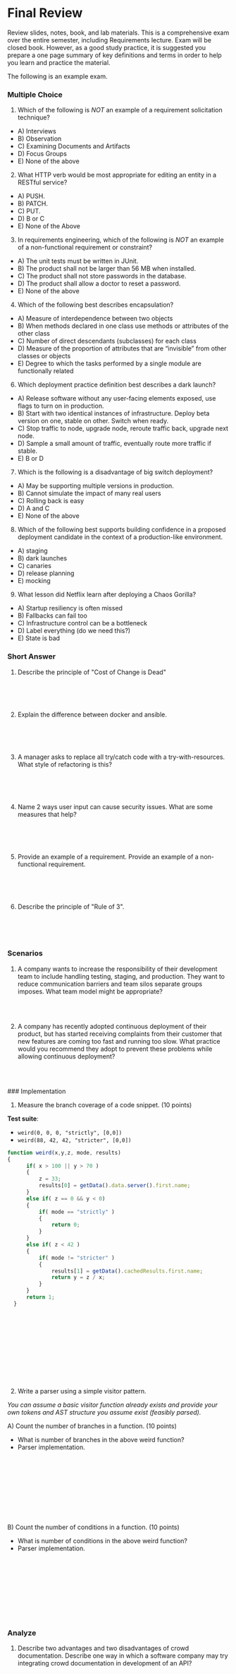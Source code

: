 # Final Review

Review slides, notes, book, and lab materials. This is a comprehensive exam over the entire semester, including Requirements lecture.
Exam will be closed book. However, as a good study practice, it is suggested you prepare a one page summary of key definitions and terms in order to help you learn and practice the material.

The following is an example exam.


### Multiple Choice

1) Which of the following is *NOT* an example of a requirement solicitation technique?

* A) Interviews
* B) Observation
* C) Examining Documents and Artifacts
* D) Focus Groups
* E) None of the above

2) What HTTP verb would be most appropriate for editing an entity in a RESTful service?

* A) PUSH.
* B) PATCH.
* C) PUT.
* D) B or C
* E) None of the Above

3) In requirements engineering, which of the following is *NOT* an example of a non-functional requirement or constraint?

* A) The unit tests must be written in JUnit.
* B) The product shall not be larger than 56 MB when installed.
* C) The product shall not store passwords in the database.
* D) The product shall allow a doctor to reset a password.
* E) None of the above

4) Which of the following best describes encapsulation?

* A) Measure of interdependence between two objects
* B) When methods declared in one class use methods or attributes of the other class 
* C) Number of direct descendants (subclasses) for each class
* D) Measure of the proportion of attributes that are “invisible” from other classes or objects
* E) Degree to which the tasks performed by a single module are functionally related

6) Which deployment practice definition best describes a dark launch?

* A) Release software without any user-facing elements exposed, use flags to turn on in production.
* B) Start with two identical instances of infrastructure. Deploy beta version on one, stable on other. Switch when ready.
* C) Stop traffic to node, upgrade node, reroute traffic back, upgrade next node.
* D) Sample a small amount of traffic, eventually route more traffic if stable.
* E) B or D

7) Which is the following is a disadvantage of big switch deployment?

* A) May be supporting multiple versions in production.
* B) Cannot simulate the impact of many real users
* C) Rolling back is easy
* D) A and C
* E) None of the above

8) Which of the following best supports building confidence in a proposed deployment candidate in the context of a production-like environment.

* A) staging
* B) dark launches
* C) canaries
* D) release planning
* E) mocking

9) What lesson did Netflix learn after deploying a Chaos Gorilla?

* A) Startup resiliency is often missed
* B) Fallbacks can fail too
* C) Infrastructure control can be a bottleneck
* D) Label everything (do we need this?)
* E) State is bad


### Short Answer

1. Describe the principle of "Cost of Change is Dead" 
<br/>
<br/>
<br/>

2. Explain the difference between docker and ansible.
<br/>
<br/>
<br/>

3. A manager asks to replace all try/catch code with a try-with-resources.
What style of refactoring is this?
<br/>
<br/>
<br/>

4. Name 2 ways user input can cause security issues. What are some measures that help?
<br/>
<br/>
<br/>

5. Provide an example of a requirement. Provide an example of a non-functional requirement.
<br/>
<br/>
<br/>

6. Describe the principle of "Rule of 3".
<br/>
<br/>
<br/>

### Scenarios

1. A company wants to increase the responsibility of their development team to include handling testing, staging, and production. They want to reduce communication barriers and team silos separate groups imposes. What team model might be appropriate? 
<br/>
<br/>

2. A company has recently adopted continuous deployment of their product, but has started receiving complaints from their customer that new features are coming too fast and running too slow. What practice would you recommend they adopt to prevent these problems while allowing continuous deployment?
<br/>
<br/>

<p style="page-break-after:always;"></p>
### Implementation

1) Measure the branch coverage of a code snippet. (10 points)

**Test suite**:

* `weird(0, 0, 0, "strictly", [0,0])`
* `weird(88, 42, 42, "stricter", [0,0])`

```Javascript
function weird(x,y,z, mode, results)
{
      if( x > 100 || y > 70 )
      {
          z = 33;
          results[0] = getData().data.server().first.name;
      }    
      else if( z == 0 && y < 0)
      {
          if( mode == "strictly" )
          {
              return 0;
          }
      }
      else if( z < 42 )
      {
          if( mode != "stricter" )
          {
              results[1] = getData().cachedResults.first.name;
              return y = z / x;
          }
      }
      return 1;
  }
```
<br/>
<br/>
<br/>
<br/>
<br/>
<br/>
<br/>
<br/>
<br/>


2) Write a parser using a simple visitor pattern. 

*You can assume a basic visitor function already exists and provide your own tokens and AST structure you assume exist (feasibly parsed).*

A) Count the number of branches in a function. (10 points)

- What is number of branches in the above weird function?
- Parser implementation.

<br/>
<br/>
<br/>
<br/>
<br/>
<br/>
<br/>
<br/>

B) Count the number of conditions in a function. (10 points)

- What is number of conditions in the above weird function?
- Parser implementation.

<br/>
<br/>
<br/>
<br/>
<br/>
<br/>
<br/>
<br/>

### Analyze

1) Describe two advantages and two disadvantages of crowd documentation. Describe one way in which a software company may try integrating crowd documentation in development of an API?
<br/>
<br/>
<br/>
<br/>
<br/>
<br/>
<br/>
<br/>
<br/>
<br/>
<br/>
<br/>

2) Compare and contrast using mocking versus canary releasing. Describe their impact on testing.

<br/>
<br/>
<br/>
<br/>
<br/>
<br/>
<br/>
<br/>
<br/>
<br/>
<br/>
<br/>

### Design and Architecture

1) Use class diagrams to illustrate how your team supported PT and Ortho office visits in iTrust.

<br/>
<br/>
<br/>
<br/>
<br/>
<br/>
<br/>
<br/>
<br/>
<br/>
<br/>
<br/>
<br/>
<br/>
<br/>
<br/>
<br/>
<br/>
<br/>
<br/>
<br/>
<br/>
<br/>
<br/>

2) How might you create a microservice architecture of iTrust, running in the cloud? *Focus on creating a well annotated diagram that illustrates essential components, paragraphs of just text will not be given credit.*

<br/>
<br/>
<br/>
<br/>
<br/>
<br/>
<br/>
<br/>
<br/>
<br/>
<br/>
<br/>
<br/>
<br/>
<br/>
<br/>
<br/>
<br/>
<br/>
<br/>
<br/>
<br/>
<br/>
<br/>
